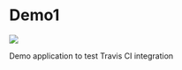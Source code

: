 # Demo1

<img src="https://travis-ci.org/jayeshcp/Demo1.svg?branch=master">

Demo application to test Travis CI integration
